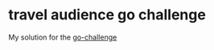 # travel audience go challenge

My solution for the [go-challenge](https://github.com/travelaudience/go-challenge)
